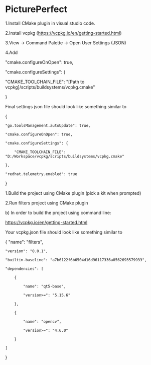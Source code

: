 # PicturePerfect

1.Install CMake plugin in visual studio code.

2.Install vcpkg (https://vcpkg.io/en/getting-started.html)

3.View -> Command Palette -> Open User Settings (JSON)

4.Add


"cmake.configureOnOpen": true,

"cmake.configureSettings": {
  
  "CMAKE_TOOLCHAIN_FILE": "[Path to vcpkg]/scripts/buildsystems/vcpkg.cmake"

}


Final settings json file should look like something similar to

{
    
    "go.toolsManagement.autoUpdate": true,
    
    "cmake.configureOnOpen": true,
    
    "cmake.configureSettings": {
        
        "CMAKE_TOOLCHAIN_FILE": "D:/Workspace/vcpkg/scripts/buildsystems/vcpkg.cmake"
    
    },
    
    "redhat.telemetry.enabled": true

}


1.Build the project using CMake plugin (pick a kit when prompted)

2.Run filters project using CMake plugin

b) In order to build the project using command line:

https://vcpkg.io/en/getting-started.html


Your vcpkg.json file should look like something similar to 

{
    "name": "filters",
    
    "version": "0.0.1",
    
    "builtin-baseline": "a7b6122f6b6504d16d96117336a0562693579933",
    
    "dependencies": [
    
        {
            
            "name": "qt5-base",
            
            "version>=": "5.15.6"
        
        },
        
        {
            
            "name": "opencv",
            
            "version>=": "4.6.0"
        
        }
    
    ]
}










